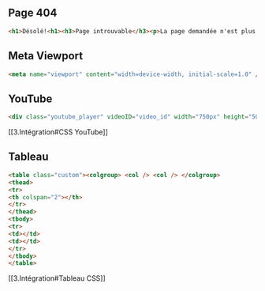 ## Page 404 
```html
<h1>Désolé!<h1><h3>Page introuvable</h3><p>La page demandée n'est plus disponible.<br>Elle a peut-être été supprimée ou déplacée</p>
```

## Meta Viewport

```html
<meta name="viewport" content="width=device-width, initial-scale=1.0" />
```


## YouTube 
```html
<div class="youtube_player" videoID="video_id" width="750px" height="500px" theme="light" rel="1" controls="1" showinfo="1" autoplay="0" mute="0"></div>
```
[[3.Intégration#CSS YouTube]]


## Tableau 

```html
<table class="custom"><colgroup> <col /> <col /> </colgroup>
<thead>
<tr>
<th colspan="2"></th>
</tr>
</thead>
<tbody>
<tr>
<td></td>
<td></td>
</tr>
</tbody>
</table>
```
[[3.Intégration#Tableau CSS]]
